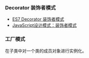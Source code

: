
### Decorator 装饰者模式

* [ES7 Decorator 装饰者模式](http://taobaofed.org/blog/2015/11/16/es7-decorator/)
* [JavaScript设计模式：装饰者模式](http://www.codingserf.com/index.php/2015/05/javascript-design-patterns-decorator/)

### 工厂模式

在子类中对一个类的成员对象进行实例化。

